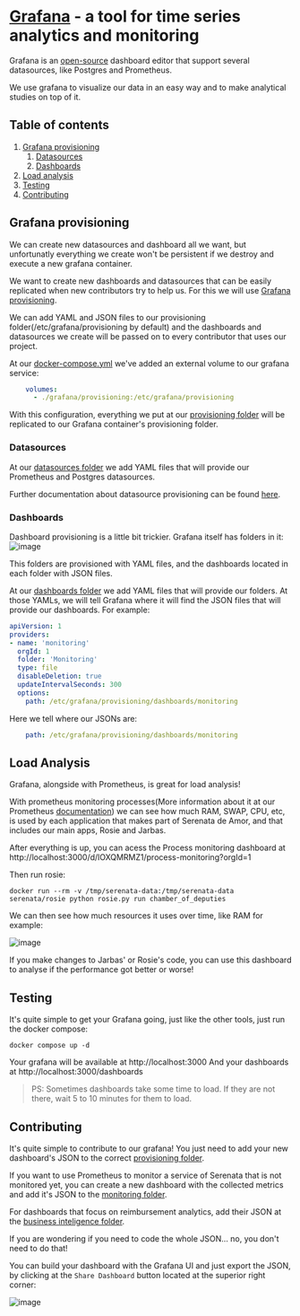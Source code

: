 # [Grafana](https://grafana.com/) - a tool for time series analytics and monitoring

Grafana is an [open-source](https://github.com/grafana/grafana) dashboard editor that support several datasources, like Postgres and Prometheus.

We use grafana to visualize our data in an easy way and to make analytical studies on top of it.


## Table of contents
1. [Grafana provisioning](#Grafana-provisioning)
    1. [Datasources](#Datasources)
    1. [Dashboards](#Dashboards)
1. [Load analysis](#Load-analysis)
1. [Testing](#Testing)
1. [Contributing](#Contributing)



## Grafana provisioning

We can create new datasources and dashboard all we want, but unfortunatly everything we create won't be persistent if we destroy and execute a new grafana container.

We want to create new dashboards and datasources that can be easily replicated when new contributors try to help us. For this we will use [Grafana provisioning](https://grafana.com/docs/administration/provisioning/).

We can add YAML and JSON files to our provisioning folder(/etc/grafana/provisioning by default) and the dashboards and datasources we create will be passed on to every contributor that uses our project.

At our [docker-compose.yml](../docker-compose.yml) we've added an external volume to our grafana service:

```yaml
    volumes:
      - ./grafana/provisioning:/etc/grafana/provisioning
```

With this configuration, everything we put at our [provisioning folder](provisioning) will be replicated to our Grafana container's provisioning folder.

### Datasources

At our [datasources folder](provisioning/datasources) we add YAML files that will provide our Prometheus and Postgres datasources.

Further documentation about datasource provisioning can be found [here](https://grafana.com/docs/administration/provisioning/#datasources).


### Dashboards

Dashboard provisioning is a little bit trickier. Grafana itself has folders in it:
![image](https://user-images.githubusercontent.com/24193764/59293696-1f32a680-8c56-11e9-8b74-eabec410d6b1.png)

This folders are provisioned with YAML files, and the dashboards located in each folder with JSON files.

At our [dashboards folder](provisioning/dashboards) we add YAML files that will provide our folders. At those YAMLs, we will tell Grafana where it will find the JSON files that will provide our dashboards. For example:

```yaml
apiVersion: 1
providers:
- name: 'monitoring'
  orgId: 1
  folder: 'Monitoring'
  type: file
  disableDeletion: true
  updateIntervalSeconds: 300
  options:
    path: /etc/grafana/provisioning/dashboards/monitoring
```

Here we tell where our JSONs are:

```yaml
    path: /etc/grafana/provisioning/dashboards/monitoring
```



## Load Analysis

Grafana, alongside with Prometheus, is great for load analysis!

With prometheus monitoring processes(More information about it at our Prometheus [documentation](../prometheus/README.md)) we can see how much RAM, SWAP, CPU, etc, is used by each application that makes part of Serenata de Amor, and that includes our main apps, Rosie and Jarbas.

After everything is up, you can acess the Process monitoring dashboard at  http://localhost:3000/d/lOXQMRMZ1/process-monitoring?orgId=1

Then run rosie:

```shell
docker run --rm -v /tmp/serenata-data:/tmp/serenata-data serenata/rosie python rosie.py run chamber_of_deputies
```

We can then see how much resources it uses over time, like RAM for example:

![image](https://user-images.githubusercontent.com/24193764/58755015-97a8a300-84b1-11e9-82d0-24511ac70743.png)

If you make changes to Jarbas' or Rosie's code, you can use this dashboard to analyse if the performance got better or worse!



## Testing

It's quite simple to get your Grafana going, just like the other tools, just run the docker compose:

```shell
docker compose up -d
```

Your grafana will be available at http://localhost:3000
And your dashboards at http://localhost:3000/dashboards

> PS: Sometimes dashboards take some time to load. If they are not there, wait 5 to 10 minutes for them to load.


## Contributing

It's quite simple to contribute to our grafana! You just need to add your new dashboard's JSON to the correct [provisioning folder](dashboards/).


If you want to use Prometheus to monitor a service of Serenata that is not monitored yet, you can create a new dashboard with the collected metrics and add it's JSON to the [monitoring folder](dashboards/monitoring/).

For dashboards that focus on reimbursement analytics, add their JSON at the [business inteligence folder](dashboards/businessInteligence/).

If you are wondering if you need to code the whole JSON... no, you don't need to do that!

You can build your dashboard with the Grafana UI and just export the JSON, by clicking at the `Share Dashboard` button located at the superior right corner:

![image](https://user-images.githubusercontent.com/24193764/58824721-208b2000-8613-11e9-92ed-a2673a05ec58.png)
